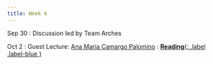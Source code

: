```yaml
---
title: Week 6
---
```


Sep 30
: Discussion led by Team Arches

Oct 2
: Guest Lecture: [Ana Maria Camargo Palomino](https://www.linkedin.com/in/ana-mar%C3%ADa-camargo-palomino-4b265226)
: [**Reading**{: .label .label-blue }](https://drive.google.com/file/d/1vIhZ6a1KBu1JSERBaPhKTe8kHeN0E5K5/view?usp=drive_link)
